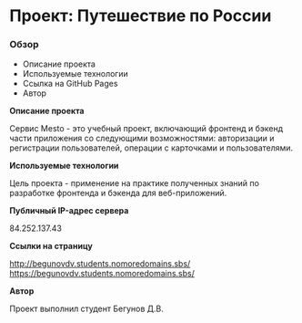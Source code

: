 # Проект: Путешествие по России

### Обзор
* Описание проекта
* Используемые технологии
* Ссылка на GitHub Pages
* Автор

**Описание проекта**

Сервис Mesto - это учебный проект, включающий фронтенд и бэкенд части приложения со следующими возможностями: авторизации и регистрации пользователей, операции с карточками и пользователями.

**Используемые технологии**

Цель проекта - применение на практике полученных  знаний по разработке фронтенда и бэкенда для веб-приложений. 

**Публичный IP-адрес сервера**

84.252.137.43

**Ссылки на страницу**

http://begunovdv.students.nomoredomains.sbs/
https://begunovdv.students.nomoredomains.sbs/

**Автор**

Проект выполнил студент Бегунов Д.В.
